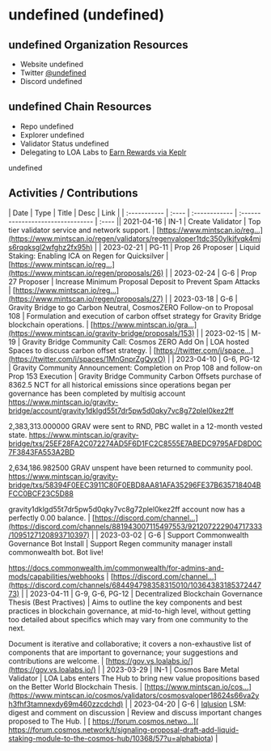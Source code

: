 # undefined (undefined)

## undefined Organization Resources

* Website undefined
* Twitter [@undefined](https://twitter.com/undefined)
* Discord undefined

## undefined Chain Resources

* Repo undefined
* Explorer undefined
* Validator Status undefined
* Delegating to LOA Labs to [Earn Rewards via Keplr](undefined)

undefined 

## Activities / Contributions
| Date | Type | Title | Desc | Link |
| :----------- | :---- | :------------ | :-------------------------------- | :---- || 2021-04-16 | IN-1 | Create Validator | Top tier validator service and network support.  | [https://www.mintscan.io/reg...](https://www.mintscan.io/regen/validators/regenvaloper1tdc350ylkjfvqk4mjs6rqqksgl2wfghz2fx95h) |
| 2023-02-21 | PG-11 | Prop 26 Proposer | Liquid Staking: Enabling ICA on Regen for Quicksilver | [https://www.mintscan.io/reg...](https://www.mintscan.io/regen/proposals/26) |
| 2023-02-24 | G-6 | Prop 27 Proposer | Increase Minimum Proposal Deposit to Prevent Spam Attacks | [https://www.mintscan.io/reg...](https://www.mintscan.io/regen/proposals/27) |
| 2023-03-18 | G-6 | Gravity Bridge to go Carbon Neutral, CosmosZERO Follow-on to Proposal 108 | Formulation and execution of carbon offset strategy for Gravity Bridge blockchain operations.  | [https://www.mintscan.io/gra...](https://www.mintscan.io/gravity-bridge/proposals/153) |
| 2023-02-15 | M-19 | Gravity Bridge Community Call: Cosmos ZERO Add On | LOA hosted Spaces to discuss carbon offset strategy.  | [https://twitter.com/i/space...](https://twitter.com/i/spaces/1MnGnprZgQyxO) |
| 2023-04-10 | G-6, PG-12 | Gravity Community Announcement: Completion on Prop 108 and follow-on Prop 153 Execution | Gravity Bridge Community Carbon Offsets purchase of 8362.5 NCT for all historical emissions since operations began per governance has been completed by multisig account https://www.mintscan.io/gravity-bridge/account/gravity1dklgd55t7dr5pw5d0qky7vc8g72plel0kez2ff

2,383,313.000000 GRAV were sent to RND, PBC wallet in a 12-month vested state.
https://www.mintscan.io/gravity-bridge/txs/25EF28FA2C072274AD5F6D1FC2C8555E7ABEDC9795AFD8D0C7F3843FA553A2BD

2,634,186.982500 GRAV unspent have been returned to community pool.
https://www.mintscan.io/gravity-bridge/txs/58394F0EEC3911C80F0EBD8AA81AFA35296FE37B635718404BFCC0BCF23C5D88

gravity1dklgd55t7dr5pw5d0qky7vc8g72plel0kez2ff account now has a perfectly 0.00 balance. | [https://discord.com/channel...](https://discord.com/channels/881943007115497553/921207222904717333/1095127120893710397) |
| 2023-03-02 | G-6 | Support Commonwealth Governance Bot Install | Support Regen community manager install commonwealth bot. Bot live! 

https://docs.commonwealth.im/commonwealth/for-admins-and-mods/capabilities/webhooks | [https://discord.com/channel...](https://discord.com/channels/684494798358315010/1036438318537244773) |
| 2023-04-11 | G-9, G-6, PG-12 | Decentralized Blockchain Governance Thesis (Best Practives) | Aims to outline the key components and best practices in blockchain governance, at mid-to-high level, without getting too detailed about specifics which may vary from one community to the next.

Document is iterative and collaborative; it covers a non-exhaustive list of components that are important to governance; your suggestions and contributions are welcome. | [https://gov.vs.loalabs.io/](https://gov.vs.loalabs.io/) |
| 2023-03-29 | IN-1 | Cosmos Bare Metal Validator | LOA Labs enters The Hub to bring new value propositions based on the Better World Blockchain Thesis. | [https://www.mintscan.io/cos...](https://www.mintscan.io/cosmos/validators/cosmosvaloper18624s66va2yh3fhf3tamnexdy69m460zzcdchd) |
| 2023-04-20 | G-6 | [Iqlusion](https://twitter.com/iqlusioninc) LSM: digest and comment on discussion | Review and discuss important changes proposed to The Hub.  | [ https://forum.cosmos.netwo...]( https://forum.cosmos.network/t/signaling-proposal-draft-add-liquid-staking-module-to-the-cosmos-hub/10368/57?u=alphabiota) |